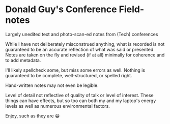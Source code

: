 Donald Guy's Conference Field-notes
=====================

Largely unedited text and photo-scan-ed notes from (Tech) conferences

While I have not deliberately misconstrued anything, what is recorded
is not guaranteed to be an accurate reflection of what was said or presented.
Notes are taken on the fly and revised (if at all) minimally for coherence and
to add metadata.

I'll likely spellcheck some, but miss some errors as well.
Nothing is guaranteed to be complete, well-structured, or spelled right.

Hand-written notes may not even be legible.

Level of detail not reflective of quality of talk or level of interest. These
things can have effects, but so too can both my and my laptop's energy levels
as well as numerous environmental factors.

Enjoy, such as they are :grin:
